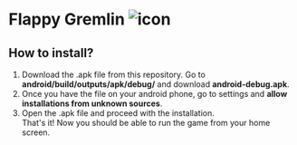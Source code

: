 # Flappy Gremlin ![icon](https://github.com/PanPolePL/flappy-gremlin/assets/77209709/d74025f6-aa84-477a-b3af-05bca7944f52)
## How to install?
1. Download the .apk file from this repository. Go to **android/build/outputs/apk/debug/** and download **android-debug.apk**.
2. Once you have the file on your android phone, go to settings and **allow installations from unknown sources**.
3. Open the .apk file and proceed with the installation. <br/>
That's it! Now you should be able to run the game from your home screen.
